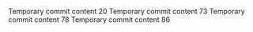 Temporary commit content 20
Temporary commit content 73
Temporary commit content 78
Temporary commit content 86
